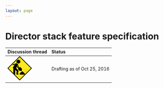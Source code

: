 ```yaml
---
layout: page
---
```


# Director stack feature specification

| Discussion thread | Status |
|:------------------|:-------|
| ![](/assets/under-construction-flashing-barracade-animation.gif) | Drafting as of Oct 25, 2016 |
